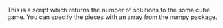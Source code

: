 This is a script which returns the number of solutions to the soma cube game. 
You can specify the pieces with an array from the numpy package.
